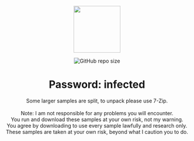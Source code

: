 <p align="center">
  <img width="128" height="128" src="https://user-images.githubusercontent.com/128066597/264610335-49e0a590-20fd-4b0a-b8e3-05e9aa137cdc.png">
</p>
<p align="center">
<img alt="GitHub repo size" src="https://img.shields.io/github/repo-size/YuanKong666/Ultimate-RAT-Collection">
</p>

<h1 align="center">Password: infected</h1>

<p align="center">
Some larger samples are split, to unpack please use 7-Zip.<br>
<br>
Note: I am not responsible for any problems you will encounter.<br>
You run and download these samples at your own risk, not my warning.<br>
You agree by downloading to use every sample lawfully and research only.<br>
These samples are taken at your own risk, beyond what I caution you to do.<br>
</p>

